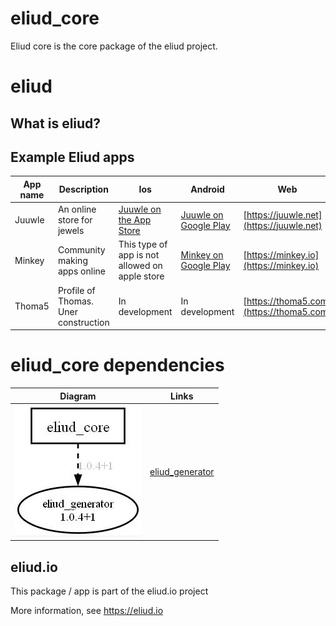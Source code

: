 # eliud_core

Eliud core is the core package of the eliud project.

# eliud

## What is eliud?

## Example Eliud apps

|App name|Description                         |Ios                                                                         |Android                                                                                     | Web                                                   |
|--------|------------------------------------|----------------------------------------------------------------------------|--------------------------------------------------------------------------------------------|-------------------------------------------------------|
|Juuwle  |An online store for jewels          |[Juuwle on the App Store](https://apps.apple.com/us/app/juuwle/id6449458929)|[Juuwle on Google Play](https://play.google.com/store/apps/details?id=net.juuwle.juuwle)    | [https://juuwle.net](https://juuwle.net)              |
|Minkey  |Community making apps online        |This type of app is not allowed on apple store                              | [Minkey on Google Play](https://play.google.com/store/apps/details?id=io.minkey.minkey_app)| [https://minkey.io](https://minkey.io)                |
|Thoma5  |Profile of Thomas. Uner construction|In development                                                              | In development                                                                             | [https://thoma5.com](https://thoma5.com)              |

# eliud_core dependencies

| Diagram                          | Links                                                       |
| ---------------------------------|-------------------------------------------------------------|
![Dependency diagram](depends.jpg) | [eliud_generator](https://pub.dev/packages/eliud_generator) |

## eliud.io

This package / app is part of the eliud.io project

More information, see https://eliud.io

